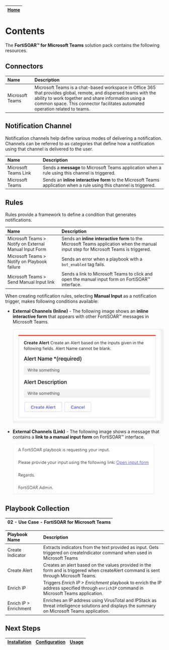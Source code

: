 | [Home](../README.md) |
|----------------------|

# Contents

The **FortiSOAR&trade; for Microsoft Teams** solution pack contains the following resources.

## Connectors

| Name            | Description                                                                                                                                                                                                                                              |
|:----------------|:---------------------------------------------------------------------------------------------------------------------------------------------------------------------------------------------------------------------------------------------------------|
| Microsoft Teams | Microsoft Teams is a chat-based workspace in Office 365 that provides global, remote, and dispersed teams with the ability to work together and share information using a common space. This connector facilitates automated operation related to teams. |

## Notification Channel

Notification channels help define various modes of delivering a notification. Channels can be referred to as categories that define how a notification using that channel is delivered to the user.

| Name                 | Description                                                                                                          |
|:---------------------|:---------------------------------------------------------------------------------------------------------------------|
| Microsoft Teams Link | Sends a **message** to Microsoft Teams application when a rule using this channel is triggered.                          |
| Microsoft Teams      | Sends an **inline interactive form** to the Microsoft Teams application when a rule using this channel is triggered. |

## Rules

Rules provide a framework to define a condition that generates notifications.

| Name                                                   | Description                                                                                                                          |
|:-------------------------------------------------------|:-------------------------------------------------------------------------------------------------------------------------------------|
| Microsoft Teams > Notify on External Manual Input Form | Sends an **inline interactive form** to the Microsoft Teams application when the manual input step for Microsoft Teams is triggered. |
| Microsoft Teams > Notify on Playbook failure           | Sends an error when a playbook with a `bot_enabled` tag fails.                                                                       |
| Microsoft Teams > Send Manual Input link               | Sends a link to Microsoft Teams to click and open the manual input form on FortiSOAR&trade; interface.                               |

When creating notification rules, selecting **Manual Input** as a notification trigger, makes following conditions available:

- **External Channels (Inline)** - The following image shows an **inline interactive form** that appears with other FortiSOAR&trade; messages in Microsoft Teams.

    ![](./res/inline-form.png)

- **External Channels (Link)** - The following image shows a message that contains a **link to a manual input form** on FortiSOAR&trade; interface.

    ![](./res/form-as-link.png)

## Playbook Collection

| 02 - Use Case - FortiSOAR for Microsoft Teams |
|:----------------------------------------------|

| Playbook Name          | Description                                                                                                                                   |
|:-----------------------|:----------------------------------------------------------------------------------------------------------------------------------------------|
| Create Indicator       | Extracts indicators from the text provided as input. Gets triggered on createIndicator command when used in Microsoft Teams                   |
| Create Alert           | Creates an alert based on the values provided in the form and is triggered when createAlert command is sent through Microsoft Teams.          |
| Enrich IP              | Triggers *Enrich IP > Enrichment* playbook to enrich the IP address specified through `enrichIP` command in Microsoft Teams application.      |
| Enrich IP > Enrichment | Enriches an IP address using VirusTotal and IPStack as threat intelligence solutions and displays the summary on Microsoft Teams application. |

## Next Steps

| [Installation](./setup.md#installation) | [Configuration](./setup.md#configuration) | [Usage](./usage.md) |
|-----------------------------------------|-------------------------------------------|---------------------|
